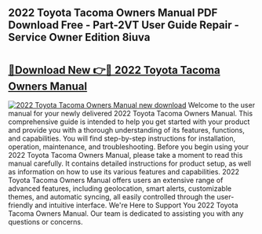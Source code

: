 ## 2022 Toyota Tacoma Owners Manual PDF Download Free - Part-2VT User Guide Repair - Service Owner Edition 8iuva

# <h2><a href="http://bc11057.oget.top/?id=2022+Toyota+Tacoma+Owners+Manual">🔗Download New 👉🔴 2022 Toyota Tacoma Owners Manual</a></h2>

[![2022 Toyota Tacoma Owners Manual new download](https://i.imgur.com/5g1atiW.png)](http://bc11057.oget.top/?id=2022+Toyota+Tacoma+Owners+Manual)
Welcome to the user manual for your newly delivered 2022 Toyota Tacoma Owners Manual. This comprehensive guide is intended to help you get started with your product and provide you with a thorough understanding of its features, functions, and capabilities. You will find step-by-step instructions for installation, operation, maintenance, and troubleshooting. Before you begin using your 2022 Toyota Tacoma Owners Manual, please take a moment to read this manual carefully. It contains detailed instructions for product setup, as well as information on how to use its various features and capabilities. 2022 Toyota Tacoma Owners Manual offers users an extensive range of advanced features, including geolocation, smart alerts, customizable themes, and automatic syncing, all easily controlled through the user-friendly and intuitive interface. We're Here to Support You 2022 Toyota Tacoma Owners Manual. Our team is dedicated to assisting you with any questions or concerns.
